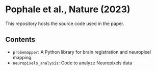 # Pophale et al., Nature (2023)

This repository hosts the source code used in the paper.

## Contents

* `probemapper`: A Python library for brain registration and neuropixel mapping.
* `neuropixels_analysis`: Code to analyze Neuropixels data
